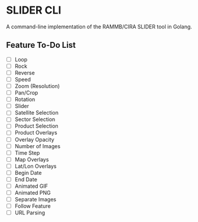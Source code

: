 # SLIDER CLI
A command-line implementation of the RAMMB/CIRA SLIDER tool in Golang.

## Feature To-Do List
 - [ ] Loop
 - [ ] Rock
 - [ ] Reverse
 - [ ] Speed
 - [ ] Zoom (Resolution)
 - [ ] Pan/Crop
 - [ ] Rotation
 - [ ] Slider
 - [ ] Satellite Selection
 - [ ] Sector Selection
 - [ ] Product Selection
 - [ ] Product Overlays
 - [ ] Overlay Opacity
 - [ ] Number of Images
 - [ ] Time Step
 - [ ] Map Overlays
 - [ ] Lat/Lon Overlays
 - [ ] Begin Date
 - [ ] End Date
 - [ ] Animated GIF
 - [ ] Animated PNG
 - [ ] Separate Images
 - [ ] Follow Feature
 - [ ] URL Parsing
